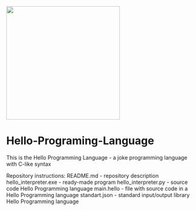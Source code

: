 <div algin="center">
    <img src="logo.png" width="300">
</div>

# Hello-Programing-Language
This is the Hello Programming Language - a joke programming language with C-like syntax

Repository instructions:
README.md - repository description
hello_interpreter.exe - ready-made program
hello_interpreter.py - source code Hello Programming language
main.hello - file with source code in a Hello Programming language
standart.json - standard input/output library Hello Programming language
